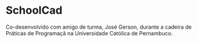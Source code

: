# SchoolCad
Co-desenvolvido com amigo de turma, José Gerson, durante a cadeira de Práticas de Programaçã na Universidade Católica de Pernambuco.

